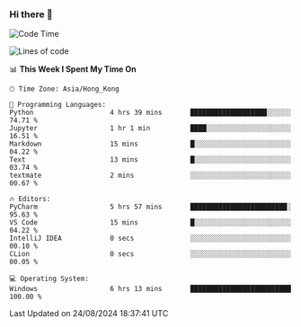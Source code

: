 ### Hi there 👋

<!--
**RoiexLee/RoiexLee** is a ✨ _special_ ✨ repository because its `README.md` (this file) appears on your GitHub profile.

Here are some ideas to get you started:

- 🔭 I’m currently working on ...
- 🌱 I’m currently learning ...
- 👯 I’m looking to collaborate on ...
- 🤔 I’m looking for help with ...
- 💬 Ask me about ...
- 📫 How to reach me: ...
- 😄 Pronouns: ...
- ⚡ Fun fact: ...
-->

<!--START_SECTION:waka-->
![Code Time](http://img.shields.io/badge/Code%20Time-672%20hrs%2037%20mins-blue)

![Lines of code](https://img.shields.io/badge/From%20Hello%20World%20I%27ve%20Written-38.4%20thousand%20lines%20of%20code-blue)

📊 **This Week I Spent My Time On** 

```text
🕑︎ Time Zone: Asia/Hong_Kong

💬 Programming Languages: 
Python                   4 hrs 39 mins       ███████████████████░░░░░░   74.71 % 
Jupyter                  1 hr 1 min          ████░░░░░░░░░░░░░░░░░░░░░   16.51 % 
Markdown                 15 mins             █░░░░░░░░░░░░░░░░░░░░░░░░   04.22 % 
Text                     13 mins             █░░░░░░░░░░░░░░░░░░░░░░░░   03.74 % 
textmate                 2 mins              ░░░░░░░░░░░░░░░░░░░░░░░░░   00.67 % 

🔥 Editors: 
PyCharm                  5 hrs 57 mins       ████████████████████████░   95.63 % 
VS Code                  15 mins             █░░░░░░░░░░░░░░░░░░░░░░░░   04.22 % 
IntelliJ IDEA            0 secs              ░░░░░░░░░░░░░░░░░░░░░░░░░   00.10 % 
CLion                    0 secs              ░░░░░░░░░░░░░░░░░░░░░░░░░   00.05 % 

💻 Operating System: 
Windows                  6 hrs 13 mins       █████████████████████████   100.00 % 
```


 Last Updated on 24/08/2024 18:37:41 UTC
<!--END_SECTION:waka-->
